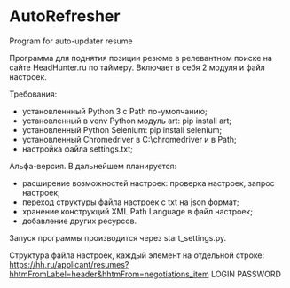 # AutoRefresher
Program for auto-updater resume 


Программа для поднятия позиции резюме в релевантном поиске на сайте HeadHunter.ru по таймеру.
Включает в себя 2 модуля и файл настроек.

Требования:
- установленнный Python 3 c Path по-умолчанию;
- установленный в venv Python модуль art: pip install art;
- установленный Python Selenium: pip install selenium; 
- установленный Chromedriver в C:\chromedriver и в Path;
- настройка файла settings.txt;

Альфа-версия.
В дальнейшем планируется:
- расширение возможностей настроек: проверка настроек, запрос настроек;
- переход структуры файла настроек с txt на json формат;
- хранение конструкций XML Path Language в файл настроек;
- добавление других ресурсов.

Запуск программы производится через start_settings.py.

Структура файла настроек, каждый элемент на отдельной строке:
https://hh.ru/applicant/resumes?hhtmFromLabel=header&hhtmFrom=negotiations_item
LOGIN
PASSWORD
